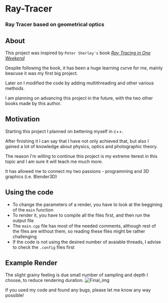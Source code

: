 # Ray-Tracer
### Ray Tracer based on geometrical optics

## About
This project was inspired by `Peter Sherley's` book *[Ray Tracing in One Weekend](https://raytracing.github.io/books/RayTracingInOneWeekend.html)*

Despite following the book, it has been a huge learning curve for me, mainly beacuse it was my first big project.

Later on I modified the code by adding multithreading and other various methods.

I am planning on advancing this project in the future, with the two other books made by this author.

## Motivation
Starting this project I planned on bettering myself in c++.

After finishing it I can say that I have not only achieved that, but also I gained a lot of knowledge about physics, optics and photographic theory.

The reason I'm willing to continue this project is my extreme iterest in this topic and I am sure it will teach me much more.

It has allowed me to connect my two passions - programming and 3D graphics (i.e. Blender3D)
## Using the code 
* To change the parameters of a render, you have to look at the beggining of the `main` function
* To render it, you have to compile all the files first, and then run the output file
* The `main.cpp` file has most of the needed comments, although rest of the files are without them, so reading these files might be rather challenging
* If the code is not using the desired number of avaiable threads, I advise to check the `.config` files first

## Example Render
The slight grainy feeling is due small number of sampling and depth I choose, to reduce rendering duration.
![Final_img](https://user-images.githubusercontent.com/115370220/232602650-bc3929de-74b2-4e0b-9238-18294c7ad55c.jpg)

If you used my code and found any bugs, please let me know any way possible!
